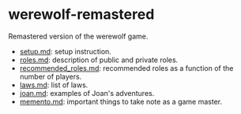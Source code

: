 werewolf-remastered
===================

Remastered version of the werewolf game.

* [setup.md](setup.md): setup instruction.
* [roles.md](roles.md): description of public and private roles.
* [recommended_roles.md](recommended_roles.md): recommended roles as a function of the number of players.
* [laws.md](laws.md): list of laws.
* [joan.md](joan.md): examples of Joan's adventures.
* [memento.md](memento.md): important things to take note as a game master.

